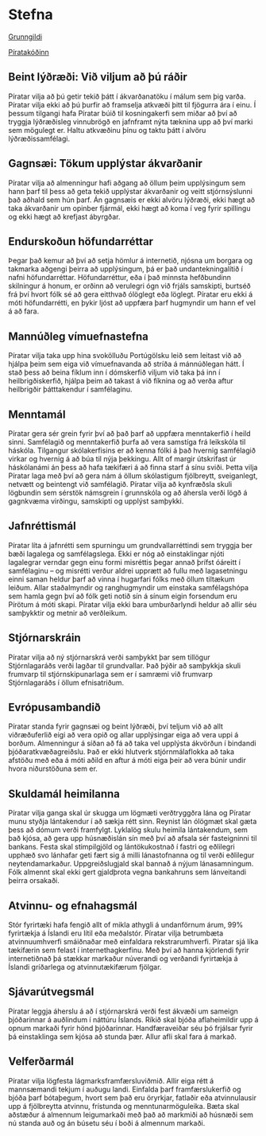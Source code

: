 # Stefna

[Grunngildi](grunnstefna.md)

[Píratakóðinn](piratakodinn.md)


## Beint lýðræði: Við viljum að þú ráðir
Píratar vilja að þú getir tekið þátt í ákvarðanatöku í málum sem þig varða. Píratar vilja ekki að þú þurfir að framselja atkvæði þitt til fjögurra ára í einu. Í þessum tilgangi hafa Píratar búið til kosningakerfi sem miðar að því að tryggja lýðræðisleg vinnubrögð en jafnframt nýta tæknina upp að því marki sem mögulegt er. Haltu atkvæðinu þínu og taktu þátt í alvöru lýðræðissamfélagi.

## Gagnsæi: Tökum upplýstar ákvarðanir
Píratar vilja að almenningur hafi aðgang að öllum þeim upplýsingum sem hann þarf til þess að geta tekið upplýstar ákvarðanir og veitt stjórnsýslunni það aðhald sem hún þarf. Án gagnsæis er ekki alvöru lýðræði, ekki hægt að taka ákvarðanir um opinber fjármál, ekki hægt að koma í veg fyrir spillingu og ekki hægt að krefjast ábyrgðar.

## Endurskoðun höfundarréttar
Þegar það kemur að því að setja hömlur á internetið, njósna um borgara og takmarka aðgengi þeirra að upplýsingum, þá er það undantekningalítið í nafni höfundarréttar. Höfundarréttur, eða í það minnsta hefðbundinn skilningur á honum, er orðinn að verulegri ógn við frjáls samskipti, burtséð frá því hvort fólk sé að gera eitthvað ólöglegt eða löglegt. Píratar eru ekki á móti höfundarrétti, en þykir ljóst að uppfæra þarf hugmyndir um hann ef vel á að fara.

## Mannúðleg vímuefnastefna
Píratar vilja taka upp hina svokölluðu Portúgölsku leið sem leitast við að hjálpa þeim sem eiga við vímuefnavanda að stríða á mánnúðlegan hátt. Í stað þess að beina fíklum inn í dómskerfið viljum við taka þá inn í heilbrigðiskerfið, hjálpa þeim að takast á við fíknina og að verða aftur heilbrigðir þátttakendur í samfélaginu.

## Menntamál
Píratar gera sér grein fyrir því að það þarf að uppfæra menntakerfið í heild sinni. Samfélagið og menntakerfið þurfa að vera samstíga frá leikskóla til háskóla. Tilgangur skólakerfisins er að kenna fólki á það hvernig samfélagið virkar og hvernig á að búa til nýja þekkingu. Allt of margir útskrifast úr háskólanámi án þess að hafa tækifæri á að finna starf á sínu sviði. Þetta vilja Píratar laga með því að gera nám á öllum skólastigum fjölbreytt, sveiganlegt, netvætt og beintengt við samfélagið.
Píratar vilja að kynfræðsla skuli lögbundin sem sérstök námsgrein í grunnskóla og að áhersla verði lögð á gagnkvæma virðingu, samskipti og upplýst samþykki.

## Jafnréttismál
Píratar líta á jafnrétti sem spurningu um grundvallarréttindi sem tryggja ber bæði lagalega og samfélagslega. Ekki er nóg að einstaklingar njóti lagalegrar verndar gegn einu formi misréttis þegar annað þrífst óáreitt í samfélaginu – og misrétti verður aldrei upprætt að fullu með lagasetningu einni saman heldur þarf að vinna í hugarfari fólks með öllum tiltækum leiðum. Allar staðalmyndir og ranghugmyndir um einstaka samfélagshópa sem hamla gegn því að fólk geti notið sín á sínum eigin forsendum eru Pírötum á móti skapi. Píratar vilja ekki bara umburðarlyndi heldur að allir séu samþykktir og metnir að verðleikum.

## Stjórnarskráin
Píratar vilja að ný stjórnarskrá verði samþykkt þar sem tillögur Stjórnlagaráðs verði lagðar til grundvallar. Það þýðir að samþykkja skuli frumvarp til stjórnskipunarlaga sem er í samræmi við frumvarp Stjórnlagaráðs í öllum efnisatriðum.

## Evrópusambandið
Píratar standa fyrir gagnsæi og beint lýðræði, því teljum við að allt viðræðuferlið eigi að vera opið og allar upplýsingar eiga að vera uppi á borðum. Almenningur á síðan að fá að taka vel upplýsta ákvörðun í bindandi þjóðaratkvæðagreiðslu. Það er ekki hlutverk stjórnmálaflokka að taka afstöðu með eða á móti aðild en aftur á móti eiga þeir að vera búnir undir hvora niðurstöðuna sem er.

## Skuldamál heimilanna
Píratar vilja ganga skal úr skugga um lögmæti verðtryggðra lána og Píratar munu styðja lántakendur í að sækja rétt sinn. Reynist lán ólögmæt skal gæta þess að dómum verði framfylgt. Lyklalög skulu heimila lántakendum, sem það kjósa, að gera upp húsnæðislán sín með því að afsala sér fasteigninni til bankans. Festa skal stimpilgjöld og lántökukostnað í fastri og eðlilegri upphæð svo lánhafar geti fært sig á milli lánastofnanna og til verði eðlilegur neytendamarkaður. Uppgreiðslugjald skal bannað á nýjum lánasamningum. Fólk almennt skal ekki gert gjaldþrota vegna bankahruns sem lánveitandi þeirra orsakaði.

## Atvinnu- og efnahagsmál
Stór fyrirtæki hafa fengið allt of mikla athygli á undanförnum árum, 99% fyrirtækja á Íslandi eru lítil eða meðalstór. Píratar vilja betrumbæta atvinnuumhverfi smáiðnaðar með einfaldara rekstrarumhverfi. Píratar sjá líka tækifærin sem felast í internethagkerfinu. Með því að hanna kjörlendi fyrir internetiðnað þá stækkar markaður núverandi og verðandi fyrirtækja á Íslandi gríðarlega og atvinnutækifærum fjölgar.

## Sjávarútvegsmál
Píratar leggja áherslu á að í stjórnarskrá verði fest ákvæði um sameign þjóðarinnar á auðlindum í náttúru Íslands. Ríkið skal bjóða aflaheimildir upp á opnum markaði fyrir hönd þjóðarinnar. Handfæraveiðar séu þó frjálsar fyrir þá einstaklinga sem kjósa að stunda þær. Allur afli skal fara á markað.

## Velferðarmál
Píratar vilja lögfesta lágmarksframfærsluviðmið. Allir eiga rétt á mannsæmandi tekjum í auðugu landi. Einfalda þarf framfærslukerfið og bjóða þarf bótaþegum, hvort sem það eru öryrkjar, fatlaðir eða atvinnulausir upp á fjölbreytta atvinnu, frístunda og menntunarmöguleika. Bæta skal aðstæður á almennum leigumarkaði með það að markmiði að húsnæði sem nú standa auð og án búsetu séu í boði á almennum markaði.

